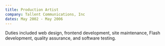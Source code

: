```yaml
---
title: Production Artist
company: Tallent Communications, Inc
dates: May 2002 - May 2006
---
```


Duties included web design, frontend development, site maintenance, Flash development, quality assurance, and software testing.
